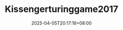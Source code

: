 ---
title: 'Kissengerturinggame2017'
date: 2025-04-05T20:17:16+08:00
link: ""
buttonText: ""
picture: ""
authors: ""
journal: ""
abstract: ""
doi: ""
draft: true
---